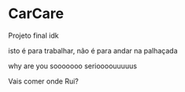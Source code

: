 # CarCare

Projeto final idk


isto é para trabalhar, não é para andar na palhaçada

why are you sooooooo serioooouuuuus

Vais comer onde Rui?
